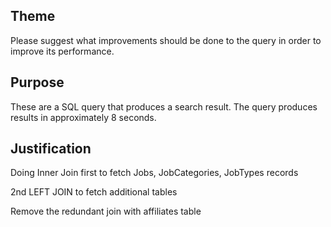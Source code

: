 ## Theme
Please suggest what improvements should be done to the query in order to improve its performance.

## Purpose
These are a SQL query that produces a search result. The query produces results in approximately 8 seconds.


## Justification
<p>Doing Inner Join first to fetch Jobs, JobCategories, JobTypes records </p>
<p>2nd LEFT JOIN to fetch additional tables</p>
<p>Remove the redundant join with affiliates table</p>
